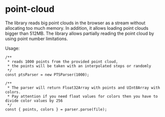 # point-cloud

The library reads big point clouds in the browser as a stream without allocating too much memory.
In addition, it allows loading point clouds bigger than 512MB.
The library allows partially reading the point cloud by using point number limitations.

Usage:
```javascript:
/**
 * reads 1000 points from the provided point cloud,
 * the points will be taken with an interpolated steps or randomly
 */
const ptsParser = new PTSParser(1000);

/**
 * The parser will return Float32Array with points and UInt8Array with colors.
 * Pay attention if you need float values for colors then you have to divide color values by 256
 */
const { points, colors } = parser.parse(file);
```
